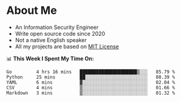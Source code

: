 # About Me

- An Information Security Engineer
- Write open source code since 2020
- Not a native English speaker
- All my projects are based on [MIT License](https://opensource.org/licenses/MIT)

📊 **This Week I Spent My Time On:**
<!--START_SECTION:waka-->
```text
Go         4 hrs 16 mins   █████████████████████▒░░░   85.79 % 
Python     25 mins         ██░░░░░░░░░░░░░░░░░░░░░░░   08.39 % 
YAML       6 mins          ▓░░░░░░░░░░░░░░░░░░░░░░░░   02.04 % 
CSV        4 mins          ▒░░░░░░░░░░░░░░░░░░░░░░░░   01.66 % 
Markdown   3 mins          ▒░░░░░░░░░░░░░░░░░░░░░░░░   01.32 % 
```
<!--END_SECTION:waka-->

